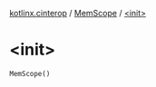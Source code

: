 [kotlinx.cinterop](../index.md) / [MemScope](index.md) / [&lt;init&gt;](./-init-.md)

# &lt;init&gt;

`MemScope()`